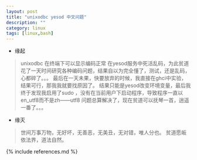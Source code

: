 ```yaml
---
layout: post
title: "unixodbc yesod 中文问题"
description: ""
category: linux 
tags: [linux,bash]
---
```


* 缘起


 > unixodbc 在终端下可以显示编码正常
 > 在yesod服务中死活乱码，为此贫道花了一天时间研究各种编码问题，结果自以为完全懂了，测试，还是乱码，心都碎了。。。
 > 最后在一天未果，快要放弃的时候，我直接在ghci中实验，结果可行，那我我就要找原因了。
 > 结果只能是yesod改变环境变量，最后我终于发现我启用了sudo ，没有在当前用户下启动程序，导致程序一直以en_utf8而不是zh——utf8
 > 问题总算解决了，现在贫道可以抚琴一首，逍遥一番了。。。

* 缘灭
 > 世间万事万物，无好坏，无善恶，无美丑，无对错，唯人分也。
 > 贫道愿皈依法界，道法自然。



{% include references.md %}
